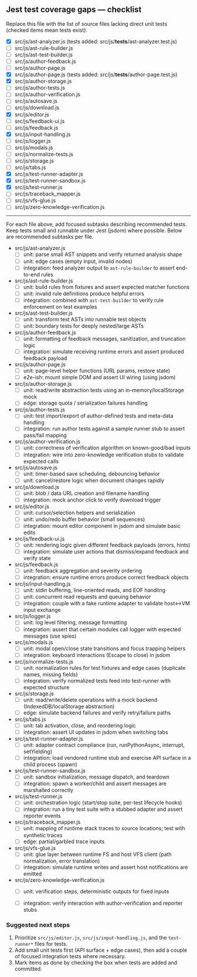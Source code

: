 ## Jest test coverage gaps — checklist

Replace this file with the list of source files lacking direct unit tests (checked items mean tests exist).

- [x] src/js/ast-analyzer.js  (tests added: src/js/__tests__/ast-analyzer.test.js)
- [ ] src/js/ast-rule-builder.js
- [ ] src/js/ast-test-builder.js
- [ ] src/js/author-feedback.js
- [ ] src/js/author-page.js
- [x] src/js/author-page.js  (tests added: src/js/__tests__/author-page.test.js)
- [x] src/js/author-storage.js
- [ ] src/js/author-tests.js
- [ ] src/js/author-verification.js
- [ ] src/js/autosave.js
- [ ] src/js/download.js
- [x] src/js/editor.js
- [ ] src/js/feedback-ui.js
- [ ] src/js/feedback.js
- [x] src/js/input-handling.js
- [ ] src/js/logger.js
- [ ] src/js/modals.js
- [ ] src/js/normalize-tests.js
- [ ] src/js/storage.js
- [ ] src/js/tabs.js
- [x] src/js/test-runner-adapter.js
- [x] src/js/test-runner-sandbox.js
- [x] src/js/test-runner.js
- [ ] src/js/traceback_mapper.js
- [ ] src/js/vfs-glue.js
- [ ] src/js/zero-knowledge-verification.js

---

For each file above, add focused subtasks describing recommended tests. Keep tests small and runnable under Jest (jsdom) where possible. Below are recommended subtasks per file.

- src/js/ast-analyzer.js
	- [ ] unit: parse small AST snippets and verify returned analysis shape
	- [ ] unit: edge cases (empty input, invalid nodes)
	- [ ] integration: feed analyzer output to `ast-rule-builder` to assert end-to-end rules

- src/js/ast-rule-builder.js
	- [ ] unit: build rules from fixtures and assert expected matcher functions
	- [ ] unit: invalid rule definitions produce helpful errors
	- [ ] integration: combined with `ast-test-builder` to verify rule enforcement on test examples

- src/js/ast-test-builder.js
	- [ ] unit: transform test ASTs into runnable test objects
	- [ ] unit: boundary tests for deeply nested/large ASTs

- src/js/author-feedback.js
	- [ ] unit: formatting of feedback messages, sanitization, and truncation logic
	- [ ] integration: simulate receiving runtime errors and assert produced feedback payload

- src/js/author-page.js
	- [ ] unit: page-level helper functions (URL params, restore state)
	- [ ] e2e-ish: mount simple DOM and assert UI wiring (using jsdom)

- src/js/author-storage.js
	- [ ] unit: read/write abstraction tests using an in-memory/localStorage mock
	- [ ] edge: storage quota / serialization failures handling

- src/js/author-tests.js
	- [ ] unit: test import/export of author-defined tests and meta-data handling
	- [ ] integration: run author tests against a sample runner stub to assert pass/fail mapping

- src/js/author-verification.js
	- [ ] unit: correctness of verification algorithm on known-good/bad inputs
	- [ ] integration: wire into zero-knowledge verification stubs to validate expected calls

- src/js/autosave.js
	- [ ] unit: timer-based save scheduling, debouncing behavior
	- [ ] unit: cancel/restore logic when document changes rapidly

- src/js/download.js
	- [ ] unit: blob / data URL creation and filename handling
	- [ ] integration: mock anchor click to verify download trigger

- src/js/editor.js
	- [ ] unit: cursor/selection helpers and serialization
	- [ ] unit: undo/redo buffer behavior (small sequences)
	- [ ] integration: mount editor component in jsdom and simulate basic edits

- src/js/feedback-ui.js
	- [ ] unit: rendering logic given different feedback payloads (errors, hints)
	- [ ] integration: simulate user actions that dismiss/expand feedback and verify state

- src/js/feedback.js
	- [ ] unit: feedback aggregation and severity ordering
	- [ ] integration: ensure runtime errors produce correct feedback objects

- src/js/input-handling.js
	- [ ] unit: stdin buffering, line-oriented reads, and EOF handling
	- [ ] unit: concurrent read requests and queuing behavior
	- [ ] integration: couple with a fake runtime adapter to validate host<->VM input exchange

- src/js/logger.js
	- [ ] unit: log level filtering, message formatting
	- [ ] integration: assert that certain modules call logger with expected messages (use spies)

- src/js/modals.js
	- [ ] unit: modal open/close state transitions and focus trapping helpers
	- [ ] integration: keyboard interactions (Escape to close) in jsdom

- src/js/normalize-tests.js
	- [ ] unit: normalization rules for test fixtures and edge cases (duplicate names, missing fields)
	- [ ] integration: verify normalized tests feed into test-runner with expected structure

- src/js/storage.js
	- [ ] unit: read/write/delete operations with a mock backend (IndexedDB/localStorage abstraction)
	- [ ] edge: simulate backend failures and verify retry/failure paths

- src/js/tabs.js
	- [ ] unit: tab activation, close, and reordering logic
	- [ ] integration: assert UI updates in jsdom when switching tabs

- src/js/test-runner-adapter.js
	- [ ] unit: adapter contract compliance (run, runPythonAsync, interrupt, setYielding)
	- [ ] integration: load vendored runtime stub and exercise API surface in a child process (spawn)

- src/js/test-runner-sandbox.js
	- [ ] unit: sandbox initialization, message dispatch, and teardown
	- [ ] integration: spawn a worker/child and assert messages are marshalled correctly

- src/js/test-runner.js
	- [ ] unit: orchestration logic (start/stop suite, per-test lifecycle hooks)
	- [ ] integration: run a tiny test suite with a stubbed adapter and assert reporter events

- src/js/traceback_mapper.js
	- [ ] unit: mapping of runtime stack traces to source locations; test with synthetic traces
	- [ ] edge: partial/garbled trace inputs

- src/js/vfs-glue.js
	- [ ] unit: glue layer between runtime FS and host VFS client (path normalization, error translation)
	- [ ] integration: simulate runtime writes and assert host notifications are emitted

- src/js/zero-knowledge-verification.js
	- [ ] unit: verification steps, deterministic outputs for fixed inputs
	- [ ] integration: verify interaction with author-verification and reporter stubs


### Suggested next steps

1. Prioritize `src/js/editor.js`, `src/js/input-handling.js`, and the `test-runner*` files for tests.
2. Add small unit tests first (API surface + edge cases), then add a couple of focused integration tests where necessary.
3. Mark items as done by checking the box when tests are added and committed.
